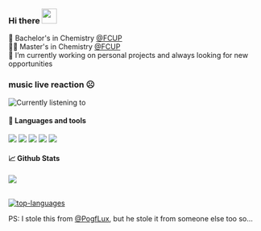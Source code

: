 ### Hi there <img src="https://raw.githubusercontent.com/MartinHeinz/MartinHeinz/master/wave.gif" width="30px">

<!--- Brief description ---> 
🧪 Bachelor's in Chemistry [@FCUP](https://sigarra.up.pt/fcup/pt/web_page.inicial) <br />
👨‍🔬 Master's in Chemistry [@FCUP](https://sigarra.up.pt/fcup/pt/web_page.inicial) <br />
:telescope: I’m currently working on personal projects and always looking for new opportunities <br />

### music live reaction ☹️
![Currently listening to](https://github-readme-lastfm-stats.netlify.app/.netlify/functions/card?user=LucasSexo&theme=dark&show_scrobbles=true)

#### 🔧 Languages and tools 
<p>
  
  <!--- OS ---> 
  <img src="https://img.shields.io/badge/OS-Linux-informational?style=flat&logo=Linux&logoColor=white&color=2bbc8a">
  
  <!--- Tools --->   
  <img src="https://img.shields.io/badge/Tools-Git-informational?style=flat&logo=Git&logoColor=white&color=2bbc8a">
  
  <!--- Editors --->
  <img src="https://img.shields.io/badge/Editor-Visual%20Studio%20Code-informational?style=flat&logo=visual-studio-code&logoColor=white&color=2bbc8a">
  
  <!--- Programming languages ---> 
  <img src="https://img.shields.io/badge/Code-Python-informational?style=flat&logo=Python&logoColor=white&color=2bbc8a">
  <img src="https://badges.frapsoft.com/typescript/code/typescript.svg?v=101">
</p>

#### 📈 Github Stats

<div>
  <img align="center" src="https://github-readme-stats.vercel.app/api?username=LucasEspargueta&count_private=true&theme=dark&show_icons=true&hide_border=true" />
</div>

<br>

[![top-languages](https://github-readme-stats.vercel.app/api/top-langs/?username=LucasEspargueta&layout=compact&langs_count=8&theme=dark)](https://github.com/LucasEspargueta/LucasEspargueta)

PS: I stole this from [@PogfLux](https://github.com/zefluxo), but he stole it from someone else too so...
